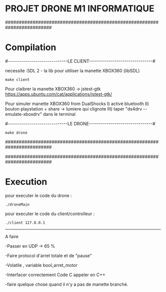 # PROJET DRONE M1 INFORMATIQUE

#########################################################################
#							Compilation									#

#------------------------------LE CLIENT--------------------------------#

necessite :SDL 2 - la lib pour utiliser la manette XBOX360 (libSDL)

	make client

Pour claibrer la manette XBOX360   ->   jstest-gtk
https://apps.ubuntu.com/cat/applications/jstest-gtk/

Pour simuler manette XBOX360 from DualShocks
I) activé bluetooth 
II) bouton playstation + share -> lumiere qui clignote
III) taper "ds4drv --emulate-xboxdrv" dans le terminal


#------------------------------LE DRONE--------------------------------#

	make drone

#########################################################################


#########################################################################
#							Execution									#

pour executer le code du drone :

	./droneMain

pour executer le code du client/controlleur :

	./client 127.0.0.1


--------------
A faire

-Passer en UDP -> 65 %

-Faire protocol d'arret totale et de "pause"

-Volatile , variable bool_arret_motor

-Interfacer correctement Code C appeler en C++

-faire quelque chose quand il n'y a pas de manette branché.